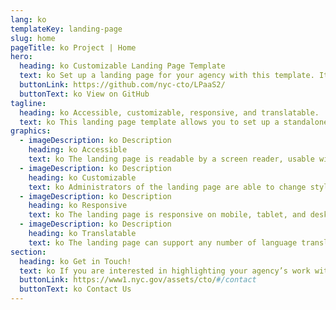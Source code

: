 ```yaml
---
lang: ko
templateKey: landing-page
slug: home
pageTitle: ko Project | Home
hero:
  heading: ko Customizable Landing Page Template 
  text: ko Set up a landing page for your agency with this template. It includes all of the resources that you need to have an easy, compliant, secure, appealing, and sustainable landing page.
  buttonLink: https://github.com/nyc-cto/LPaaS2/
  buttonText: ko View on GitHub
tagline:
  heading: ko Accessible, customizable, responsive, and translatable.
  text: ko This landing page template allows you to set up a standalone microsite that highlights your program, report, plan, or other resource with NYC-approved design and technology. You can edit the template to include useful content and customize it to highlight your agency’s work. The landing page template is WCAG 2.0 compliant, and has multi-lingual support by default. The page is also responsive on mobile, tablet, and desktop platforms.
graphics:
  - imageDescription: ko Description
    heading: ko Accessible
    text: ko The landing page is readable by a screen reader, usable with a keyboard, and has been tested for several additional accessibility features.
  - imageDescription: ko Description
    heading: ko Customizable
    text: ko Administrators of the landing page are able to change styling and theming features of the page, as well as edit any necessary content. 
  - imageDescription: ko Description
    heading: ko Responsive
    text: ko The landing page is responsive on mobile, tablet, and desktop platforms.
  - imageDescription: ko Description
    heading: ko Translatable
    text: ko The landing page can support any number of language translations, including right-to-left languages. 
section:
  heading: ko Get in Touch!
  text: ko If you are interested in highlighting your agency’s work with a landing page, this template is a great start and we’re happy to help you take it further. For information on how to get started, feel free to contact us.
  buttonLink: https://www1.nyc.gov/assets/cto/#/contact
  buttonText: ko Contact Us
---
```

